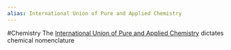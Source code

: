 ```yaml
---
alias: International Union of Pure and Applied Chemistry
---
```

#Chemistry 
The [International Union of Pure and Applied Chemistry](https://en.wikipedia.org/wiki/International_Union_of_Pure_and_Applied_Chemistry) dictates chemical nomenclature